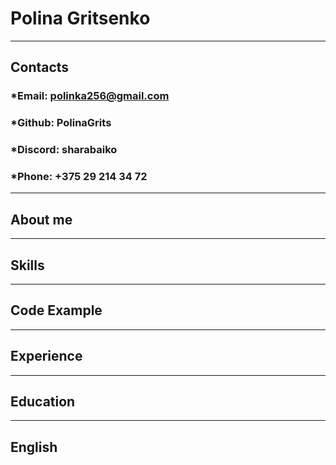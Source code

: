 # Polina Gritsenko
---
## Contacts
### *Email: polinka256@gmail.com
### *Github: PolinaGrits
### *Discord: sharabaiko
### *Phone: +375 29 214 34 72

---
## About me
---
## Skills
---
## Code Example
---
## Experience
---
## Education
---
## English
